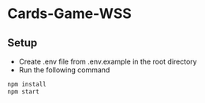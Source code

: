# Cards-Game-WSS

## Setup

- Create .env file from .env.example in the root directory
- Run the following command

```bash
npm install
npm start
```

